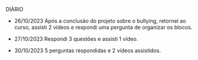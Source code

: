 DIÁRIO

- 26/10/2023
Após a conclusão do projeto sobre o bullying, retornei ao curso, assisti 2 vídeos e respondi uma pergunta de organizar os blocos.


- 27/10/2023
Respondi 3 questões e assisti 1 vídeo.


- 30/10/2023
5 perguntas respondidas e 2 vídeos assistidos.
